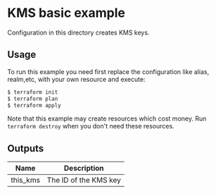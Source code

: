 # KMS basic example

Configuration in this directory creates KMS keys.

## Usage
To run this example you need first replace the configuration like alias, realm,etc, with your own resource and execute:

```bash
$ terraform init
$ terraform plan
$ terraform apply
```

Note that this example may create resources which cost money. Run `terraform destroy` when you don't need these resources.

<!-- BEGINNING OF PRE-COMMIT-TERRAFORM DOCS HOOK -->
## Outputs

| Name | Description |
|------|-------------|
| this_kms | The ID of the KMS key |

<!-- END OF PRE-COMMIT-TERRAFORM DOCS HOOK -->

